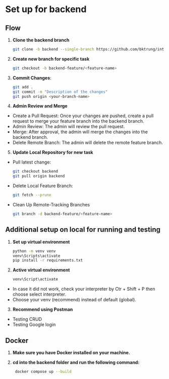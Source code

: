 # Set up for backend

## Flow

1. **Clone the backend branch**
   
    ```bash
    git clone -b backend --single-branch https://github.com/bktrung/intro2se-cq22_3-group15

3. **Create new branch for specific task**
   
    ```bash
    git checkout -b backend-feature/<feature-name>

5. **Commit Changes**:
   
   ```bash
   git add .
   git commit -m "Description of the changes"
   git push origin <your-branch-name>

7. **Admin Review and Merge**
- Create a Pull Request: Once your changes are pushed, create a pull request to merge your feature branch into the backend branch.
- Admin Review: The admin will review the pull request.
- Merge: After approval, the admin will merge the changes into the backend branch.
- Delete Remote Branch: The admin will delete the remote feature branch.

5. **Update Local Repository for new task**
- Pull latest change:
  
    ```bash
    git checkout backend
    git pull origin backend
    
- Delete Local Feature Branch:
  
    ```bash
    git fetch --prune
    
- Clean Up Remote-Tracking Branches
  
    ```bash
    git branch -d backend-feature/<feature-name>

## Additional setup on local for running and testing

1. **Set up virtual environment**
   
   ```bash
   python -m venv venv
   venv\Scripts\activate
   pip install -r requirements.txt

2. **Active virtual environment**

   ```bash
   venv\Script\activate

- In case it did not work, check your interpreter by Ctr + Shift + P then choose select interpreter.
- Choose your venv (recommend) instead of default (global).

3. **Recommend using Postman**
- Testing CRUD
- Testing Google login

## Docker

1. **Make sure you have Docker installed on your machine.**

2. **cd into the backend folder and run the following command:**

   ```bash
    docker compose up --build
